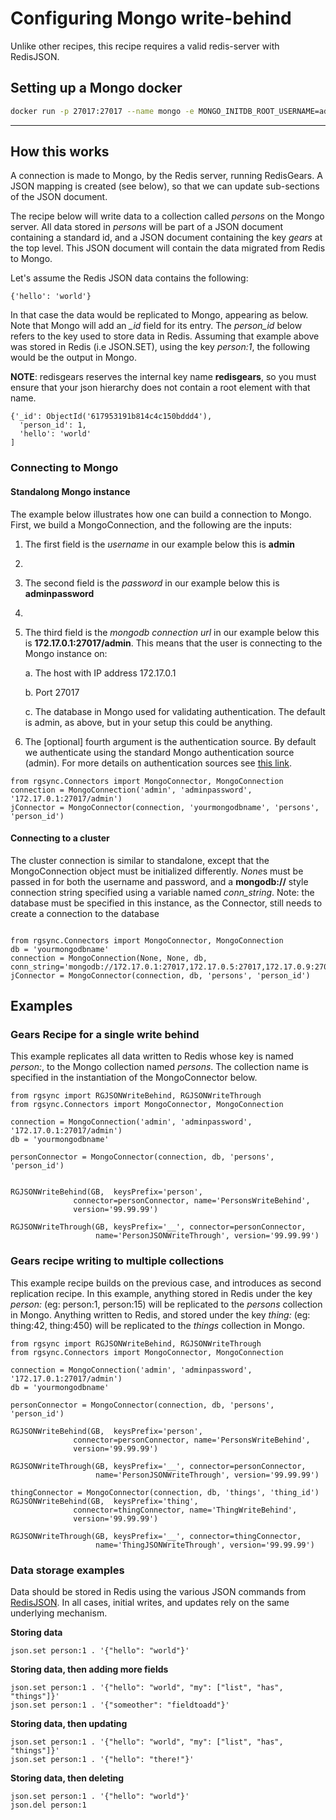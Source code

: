 # Configuring Mongo write-behind

Unlike other recipes, this recipe requires a valid redis-server with RedisJSON.

## Setting up a Mongo docker
```bash
docker run -p 27017:27017 --name mongo -e MONGO_INITDB_ROOT_USERNAME=admin -e MONGO_INITDB_ROOT_PASSWORD=adminpasswd -e MONGO_INITDB_DATABASE=admin
```

-----------------

## How this works

A connection is made to Mongo, by the Redis server, running RedisGears.  A JSON mapping is created (see below), so that we can update sub-sections of the JSON document.

The recipe below will write data to a collection called *persons* on the Mongo server.  All data stored in *persons* will be part of a JSON document containing a standard id, and a JSON document containing the key *gears* at the top level. This JSON document will contain the data migrated from Redis to Mongo.

Let's assume the Redis JSON data contains the following:

```{'hello': 'world'}```

In that case the data would be replicated to Mongo, appearing as below. Note that Mongo will add an *_id* field for its entry. The *person_id* below refers to the key used to store data in Redis. Assuming that example above was stored in Redis (i.e JSON.SET), using the key *person:1*, the following would be the output in Mongo.

**NOTE**: redisgears reserves the internal key name **redisgears**, so you must ensure that your json hierarchy does not contain a root element with that name.

```
{'_id': ObjectId('617953191b814c4c150bddd4'),
  'person_id': 1,
  'hello': 'world'
]

```

### Connecting to Mongo

#### Standalong Mongo instance

The example below illustrates how one can build a connection to Mongo. First, we build a MongoConnection, and the following are the inputs:

1. The first field is the *username* in our example below this is **admin**
2. 
2. The second field is the *password* in our example below this is **adminpassword**
3. 
3. The third field is the *mongodb connection url* in our example below this is **172.17.0.1:27017/admin**. This means that the user is connecting to the Mongo instance on:

    a. The host with IP address 172.17.0.1

    b. Port 27017

    c. The database in Mongo used for validating authentication. The default is admin, as above, but in your setup this could be anything.

4. The [optional] fourth argument is the authentication source. By default we authenticate using the standard Mongo authentication source (admin). For more details on authentication sources see [this link](https://docs.mongodb.com/manual/core/authentication-mechanisms/).


```
from rgsync.Connectors import MongoConnector, MongoConnection
connection = MongoConnection('admin', 'adminpassword', '172.17.0.1:27017/admin')
jConnector = MongoConnector(connection, 'yourmongodbname', 'persons', 'person_id')
```

#### Connecting to a cluster

The cluster connection is similar to standalone, except that the MongoConnection object must be initialized differently. *None*s must be passed in for both the username and password, and a **mongodb://** style connection string specified using a variable named *conn_string*. Note: the database must be specified in this instance, as the Connector, still needs to create a connection to the database

```

from rgsync.Connectors import MongoConnector, MongoConnection
db = 'yourmongodbname'
connection = MongoConnection(None, None, db, conn_string='mongodb://172.17.0.1:27017,172.17.0.5:27017,172.17.0.9:27017')
jConnector = MongoConnector(connection, db, 'persons', 'person_id')
```

## Examples

### Gears Recipe for a single write behind

This example replicates all data written to Redis whose key is named *person:<something>*, to the Mongo collection named *persons*. The collection name is specified in the instantiation of the MongoConnector below.

```
from rgsync import RGJSONWriteBehind, RGJSONWriteThrough
from rgsync.Connectors import MongoConnector, MongoConnection

connection = MongoConnection('admin', 'adminpassword', '172.17.0.1:27017/admin')
db = 'yourmongodbname'

personConnector = MongoConnector(connection, db, 'persons', 'person_id')


RGJSONWriteBehind(GB,  keysPrefix='person',
              connector=personConnector, name='PersonsWriteBehind',
              version='99.99.99')

RGJSONWriteThrough(GB, keysPrefix='__', connector=personConnector,
                   name='PersonJSONWriteThrough', version='99.99.99')
```

### Gears recipe writing to multiple collections

This example recipe builds on the previous case,  and introduces as second replication recipe. In this example, anything stored in Redis under the key *person:<some key>* (eg: person:1, person:15) will be replicated to the *persons* collection in Mongo. Anything written to Redis, and stored under the key  *thing:<some other key>* (eg: thing:42, thing:450) will be replicated to the *things* collection in Mongo.

```
from rgsync import RGJSONWriteBehind, RGJSONWriteThrough
from rgsync.Connectors import MongoConnector, MongoConnection

connection = MongoConnection('admin', 'adminpassword', '172.17.0.1:27017/admin')
db = 'yourmongodbname'

personConnector = MongoConnector(connection, db, 'persons', 'person_id')

RGJSONWriteBehind(GB,  keysPrefix='person',
              connector=personConnector, name='PersonsWriteBehind',
              version='99.99.99')

RGJSONWriteThrough(GB, keysPrefix='__', connector=personConnector,
                   name='PersonJSONWriteThrough', version='99.99.99')

thingConnector = MongoConnector(connection, db, 'things', 'thing_id')
RGJSONWriteBehind(GB,  keysPrefix='thing',
              connector=thingConnector, name='ThingWriteBehind',
              version='99.99.99')

RGJSONWriteThrough(GB, keysPrefix='__', connector=thingConnector,
                   name='ThingJSONWriteThrough', version='99.99.99')
```

### Data storage examples

Data should be stored in Redis using the various JSON commands from [RedisJSON](https://redisjson.io). In all cases, initial writes, and updates rely on the same underlying mechanism.

**Storing data**

```
json.set person:1 . '{"hello": "world"}'
```

**Storing data, then adding more fields**

```
json.set person:1 . '{"hello": "world", "my": ["list", "has", "things"]}'
json.set person:1 . '{"someother": "fieldtoadd"}'
```

**Storing data, then updating**

```
json.set person:1 . '{"hello": "world", "my": ["list", "has", "things"]}'
json.set person:1 . '{"hello": "there!"}'
```

**Storing data, then deleting**

```
json.set person:1 . '{"hello": "world"}'
json.del person:1
```
